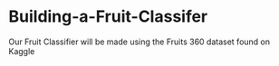 # Building-a-Fruit-Classifer
Our Fruit Classifier will be made using the Fruits 360 dataset found on Kaggle
